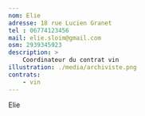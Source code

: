 ```yaml
---
nom: Elie
adresse: 18 rue Lucien Granet
tel : 06774123456
mail: elie.sloim@gmail.com
osm: 2939345923
description: >
    Coordinateur du contrat vin
illustration: ./media/archiviste.png
contrats:
    - vin
---
```


Elie